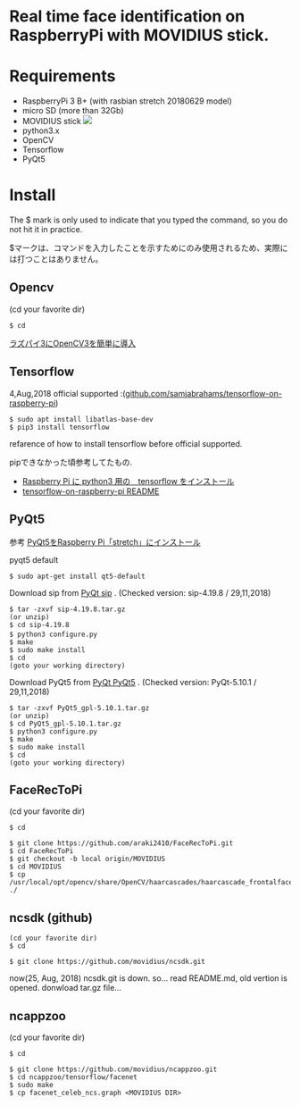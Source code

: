 Real time face identification on RaspberryPi with MOVIDIUS stick.
====

# Requirements
- RaspberryPi 3 B+ (with rasbian stretch 20180629 model)
- micro SD (more than 32Gb)
- MOVIDIUS stick
<a href="https://developer.movidius.com/" width="100"><img src="https://ncsuploads.movidius.com/images/made/images/remote/http_ncsuploads.movidius.com/general/95b5762864eba21d410dbe1ac7c6f3de/Buy_page_image_1000_474_85.jpg"></a>
- python3.x
- OpenCV
- Tensorflow
- PyQt5

# Install
The $ mark is only used to indicate that you typed the command, so you do not hit it in practice.

$マークは、コマンドを入力したことを示すためにのみ使用されるため、実際には打つことはありません。
## Opencv
(cd your favorite dir)
```shell
$ cd
```
<a href="https://qiita.com/mt08/items/e8e8e728cf106ac83218">ラズパイ3にOpenCV3を簡単に導入</a>

## Tensorflow
4,Aug,2018 official supported :(<a href="https://github.com/samjabrahams/tensorflow-on-raspberry-pi">github.com/samjabrahams/tensorflow-on-raspberry-pi</a>)
```shell
$ sudo apt install libatlas-base-dev
$ pip3 install tensorflow
```
refarence of how to install tensorflow before official supported.

pipできなかった頃参考してたもの.

- <a href="https://qiita.com/ekzemplaro/items/553db4c229632af79607">Raspberry Pi に python3 用の　tensorflow をインストール</a>
- <a href="https://github.com/samjabrahams/tensorflow-on-raspberry-pi/blob/master/old_readme.md">tensorflow-on-raspberry-pi README</a>

## PyQt5
参考 <a href="https://tomosoft.jp/design/?p=10991">PyQt5をRaspberry Pi「stretch」にインストール</a>
 
pyqt5 default
```shell
$ sudo apt-get install qt5-default
```

Download sip from <a href="https://sourceforge.net/projects/pyqt/files/sip/">PyQt sip</a> . 
(Checked version: sip-4.19.8 / 29,11,2018)
```shell
$ tar -zxvf sip-4.19.8.tar.gz
(or unzip)
$ cd sip-4.19.8
$ python3 configure.py　
$ make
$ sudo make install
$ cd
(goto your working directory)
```

Download PyQt5 from <a href="https://sourceforge.net/projects/pyqt/files/PyQt5/">PyQt PyQt5</a> . 
(Checked version: PyQt-5.10.1 / 29,11,2018)
```shell
$ tar -zxvf PyQt5_gpl-5.10.1.tar.gz
(or unzip)
$ cd PyQt5_gpl-5.10.1.tar.gz
$ python3 configure.py
$ make
$ sudo make install
$ cd
(goto your working directory)
```



## FaceRecToPi
(cd your favorite dir)
```shell
$ cd
```
```shell
$ git clone https://github.com/araki2410/FaceRecToPi.git
$ cd FaceRecToPi
$ git checkout -b local origin/MOVIDIUS
$ cd MOVIDIUS
$ cp /usr/local/opt/opencv/share/OpenCV/haarcascades/haarcascade_frontalface_alt2.xml ./
```


## ncsdk (github)
```shell
(cd your favorite dir)
$ cd
```
```shell
$ git clone https://github.com/movidius/ncsdk.git
```

now(25, Aug, 2018) ncsdk.git is down. so...
read README.md, old vertion is opened. donwload tar.gz file...

## ncappzoo
(cd your favorite dir)
```shell
$ cd
```
```shell
$ git clone https://github.com/movidius/ncappzoo.git
$ cd ncappzoo/tensorflow/facenet
$ sudo make
$ cp facenet_celeb_ncs.graph <MOVIDIUS DIR>
```
